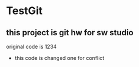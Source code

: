 # TestGit

## this project is git hw for sw studio
original code is 1234

+ this code is changed one for conflict
